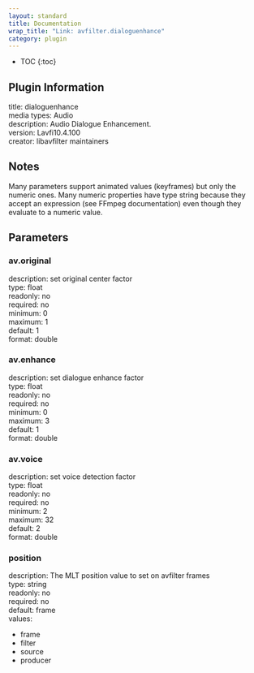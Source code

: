 ```yaml
---
layout: standard
title: Documentation
wrap_title: "Link: avfilter.dialoguenhance"
category: plugin
---
```

* TOC
{:toc}

## Plugin Information

title: dialoguenhance  
media types:
Audio  
description: Audio Dialogue Enhancement.  
version: Lavfi10.4.100  
creator: libavfilter maintainers  

## Notes

Many parameters support animated values (keyframes) but only the numeric ones. Many numeric properties have type string because they accept an expression (see FFmpeg documentation) even though they evaluate to a numeric value.

## Parameters

### av.original

  
description:
set original center factor  
type: float  
readonly: no  
required: no  
minimum: 0  
maximum: 1  
default: 1  
format: double  

### av.enhance

  
description:
set dialogue enhance factor  
type: float  
readonly: no  
required: no  
minimum: 0  
maximum: 3  
default: 1  
format: double  

### av.voice

  
description:
set voice detection factor  
type: float  
readonly: no  
required: no  
minimum: 2  
maximum: 32  
default: 2  
format: double  

### position

  
description:
The MLT position value to set on avfilter frames  
type: string  
readonly: no  
required: no  
default: frame  
values:  

* frame
* filter
* source
* producer

